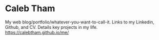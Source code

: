 # Caleb Tham
My web blog/portfolio/whatever-you-want-to-call-it. Links to my Linkedin, Github, and CV. Details key projects in my life.
https://calebtham.github.io/me/
